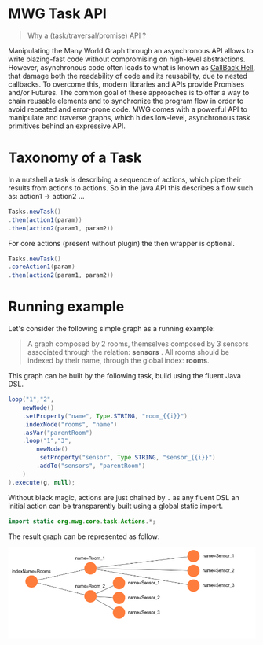 # MWG Task API

> Why a (task/traversal/promise) API ?

Manipulating the Many World Graph through an asynchronous API allows to write blazing-fast code without compromising on high-level abstractions. 
However, asynchronous code often leads to what is known as [CallBack Hell](http://callbackhell.com/), that damage both the readability of code and its reusability, due to nested callbacks. 
To overcome this, modern libraries and APIs provide Promises and/or Futures. 
The common goal of these approaches is to offer a way to chain reusable elements and to synchronize the program flow in order to avoid repeated and error-prone code. 
MWG comes with a powerful API to manipulate and traverse graphs, which hides low-level, asynchronous task primitives behind an expressive API. 

# Taxonomy of a Task

In a nutshell a task is describing a sequence of actions, which pipe their results from actions to actions.
So in the java API this describes a flow such as: action1 -> action2 ...

``` java
Tasks.newTask()
.then(action1(param))
.then(action2(param1, param2))
```

For core actions (present without plugin) the then wrapper is optional.

``` java
Tasks.newTask()
.coreAction1(param)
.then(action2(param1, param2))
```




# Running example

Let's consider the following simple graph as a running example:

> A graph composed by 2 rooms, themselves composed by 3 sensors associated through the relation: __sensors__ . All rooms should be indexed by their name, through the global index: __rooms__.

This graph can be built by the following task, build using the fluent Java DSL.

``` java
loop("1","2",
	newNode()
	.setProperty("name", Type.STRING, "room_{{i}}")
	.indexNode("rooms", "name")
	.asVar("parentRoom")
	.loop("1","3",
		newNode()
		.setProperty("sensor", Type.STRING, "sensor_{{i}}")
		.addTo("sensors", "parentRoom")
	)
).execute(g, null);
```

Without black magic, actions are just chained by `.` as any fluent DSL an initial action can be transparently built using a global static import.

```java
import static org.mwg.core.task.Actions.*;
```

The result graph can be represented as follow:

![Running Example View](running_example.png)
